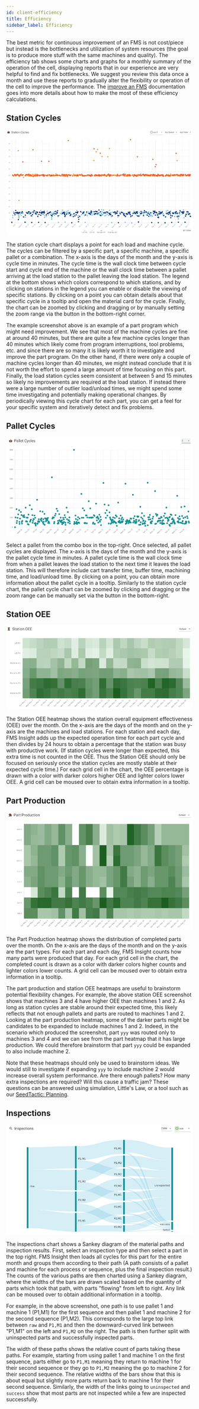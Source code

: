 ```yaml
---
id: client-efficiency
title: Efficiency
sidebar_label: Efficiency
---
```


The best metric for continuous improvement of an FMS is not cost/piece but
instead is the bottlenecks and utilization of system resources (the
goal is to produce more stuff with the same machines and quality). The
efficiency tab shows some charts and graphs for a monthly summary of the
operation of the cell, displaying reports that in our experience are very
helpful to find and fix bottlenecks. We suggest you review this data once a
month and use these reports to gradually alter the flexibility or operation
of the cell to improve the performance. The [improve an FMS](improve-fms.md)
documentation goes into more details about how to make the most of these
efficiency calculations.

## Station Cycles

![Screenshot of station cycle chart](assets/insight-station-cycle.jpg)

The station cycle chart displays a point for each load and machine cycle. The
cycles can be filtered by a specific part, a specific machine, a specific
pallet or a combination. The x-axis is the days of the month and the y-axis
is cycle time in minutes. The cycle time is the wall clock time between cycle
start and cycle end of the machine or the wall clock time between a pallet
arriving at the load station to the pallet leaving the load station. The
legend at the bottom shows which colors correspond to which stations, and by
clicking on stations in the legend you can enable or disable the viewing of
specific stations. By clicking on a point you can obtain details about that
specific cycle in a tooltip and open the material card for the cycle.
Finally, the chart can be zoomed by clicking and dragging or by manually
setting the zoom range via the button in the bottom-right corner.

The example screenshot above is an example of a part program which might need
improvement. We see that most of the machine cycles are fine at around 40
minutes, but there are quite a few machine cycles longer than 40 minutes
which likely come from program interruptions, tool problems, etc. and since
there are so many it is likely worth it to investigate and improve the part
program. On the other hand, if there were only a couple of machine cycles
longer than 40 minutes, we might instead conclude that it is not worth the
effort to spend a large amount of time focusing on this part. Finally, the
load station cycles seem consistent at between 5 and 15 minutes so likely no
improvements are required at the load station. If instead there were a
large number of outlier load/unload times, we might spend some time investigating
and potentially making operational changes. By periodically viewing this
cycle chart for each part, you can get a feel for your specific system
and iteratively detect and fix problems.

## Pallet Cycles

![Screenshot of pallet cycle chart](assets/insight-pallet-cycles.jpg)

Select a pallet from the combo box in the top-right. Once selected, all
pallet cycles are displayed. The x-axis is the days of the month and the
y-axis is the pallet cycle time in minutes. A pallet cycle time is the wall
clock time from when a pallet leaves the load station to the next time it
leaves the load station. This will therefore include cart transfer time,
buffer time, machining time, and load/unload time. By clicking on a point,
you can obtain more information about the pallet cycle in a tooltip.
Similarly to the station cycle chart, the pallet cycle chart can be zoomed by
clicking and dragging or the zoom range can be manually set via the button in
the bottom-right.

## Station OEE

![Screenshot of Station OEE Heatmap](assets/insight-station-oee.jpg)

The Station OEE heatmap shows the station overall equipment effectiveness (OEE)
over the month. On the x-axis are the days of the month and on the y-axis are
the machines and load stations. For each station and each day, FMS Insight adds
up the expected operation time for each part cycle and then divides by 24 hours
to obtain a percentage that the station was busy with productive work. (If station cycles
were longer than expected, this extra time is not counted in the OEE. Thus the Station OEE
should only be focused on seriously once the station cycles are mostly stable at their
expected cycle time.) For each grid cell in the chart, the OEE percentage is drawn
with a color with darker colors higher OEE and lighter colors lower OEE. A grid cell
can be moused over to obtain extra information in a tooltip.

## Part Production

![Screenshot of Part Production Heatmap](assets/insight-part-production.jpg)

The Part Production heatmap shows the distribution of completed parts over
the month. On the x-axis are the days of the month and on the y-axis are the
part types. For each part and each day, FMS Insight counts how many parts
were produced that day. For each grid cell in the chart, the completed count
is drawn as a color with darker colors higher counts and lighter colors lower
counts. A grid cell can be moused over to obtain extra information in a
tooltip.

The part production and station OEE heatmaps are useful to brainstorm potential
flexibility changes. For example, the above station OEE screenshot shows that
machines 3 and 4 have higher OEE than machines 1 and 2. As long as station cycles
are stable around their expected time, this likely reflects that not enough pallets
and parts are routed to machines 1 and 2. Looking at the part production heatmap,
some of the darker parts might be candidates to be expanded to include machines 1 and 2.
Indeed, in the scenario which produced the screenshot, part `yyy` was routed only
to machines 3 and 4 and we can see from the part heatmap that it has large production.
We could therefore brainstorm that part `yyy` could be expanded to also include machine 2.

Note that these heatmaps should only be used to brainstorm ideas. We would still
to investigate if expanding `yyy` to include machine 2 would increase overall
system performance. Are there enough pallets? How many extra inspections are required?
Will this cause a traffic jam? These questions can be answered using simulation,
Little's Law, or a tool such as our [SeedTactic: Planning](https://www.seedtactics.com/products/seedtactic-planning).

## Inspections

![Screenshot of Inspection Sankey](assets/insight-inspection-sankey.jpg)

The inspections chart shows a Sankey diagram of the material paths and
inspection results. First, select an inspection type and then select a part
in the top right. FMS Insight then loads all cycles for this part for the
entire month and groups them according to their path (A path consists of a
pallet and machine for each process or sequence, plus the final inspection
result.) The counts of the various paths are then charted using a Sankey
diagram, where the widths of the bars are drawn scaled based on the quantity
of parts which took that path, with parts "flowing" from left to right.
Any link can be moused over to obtain additional information in a tooltip.

For example, in the above screenshot, one path is to use pallet 1 and machine
1 (P1,M1) for the first sequence and then pallet 1 and machine 2 for the
second sequence (P1,M2). This corresponds to the large top link between `raw`
and `P1,M1` and then the downward-curved link between "P1,M1" on the left and
`P1,M2` on the right. The path is then further split with uninspected parts
and successfully inspected parts.

The width of these paths shows the relative count of parts taking these
paths. For example, starting from using pallet 1 and machine 1 on the first
sequence, parts either go to `P1,M1` meaning they return to machine 1 for
their second sequence or they go to `P1,M2` meaning the go to machine 2 for
their second sequence. The relative widths of the bars show that this is
about equal but slightly more parts return back to machine 1 for their second
sequence. Similarly, the width of the links going to `uninspected` and `success`
show that most parts are not inspected while a few are inspected successfully.
